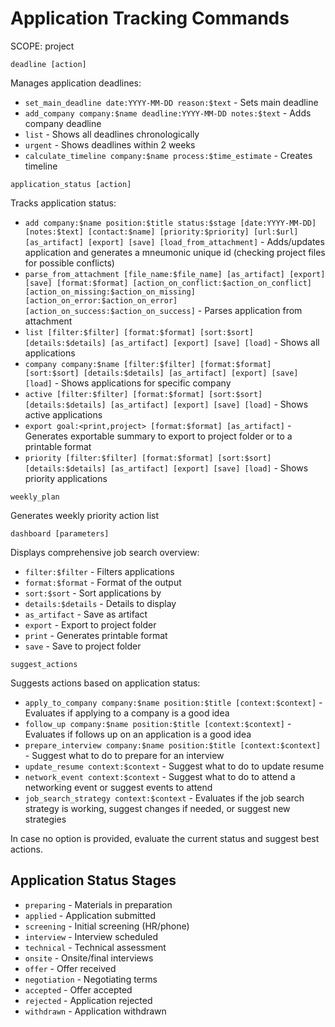 # Application Tracking Commands
SCOPE: project

```
deadline [action]
```
Manages application deadlines:
- `set_main_deadline date:YYYY-MM-DD reason:$text` - Sets main deadline
- `add_company company:$name deadline:YYYY-MM-DD notes:$text` - Adds company deadline
- `list` - Shows all deadlines chronologically
- `urgent` - Shows deadlines within 2 weeks
- `calculate_timeline company:$name process:$time_estimate` - Creates timeline

```
application_status [action]
```
Tracks application status:
- `add company:$name position:$title status:$stage [date:YYYY-MM-DD] [notes:$text] [contact:$name] [priority:$priority] [url:$url] [as_artifact] [export] [save] [load_from_attachment]` - Adds/updates application and generates a mneumonic unique id (checking project files for possible conflicts)
- `parse_from_attachment [file_name:$file_name] [as_artifact] [export] [save] [format:$format] [action_on_conflict:$action_on_conflict] [action_on_missing:$action_on_missing] [action_on_error:$action_on_error] [action_on_success:$action_on_success]` - Parses application from attachment
- `list [filter:$filter] [format:$format] [sort:$sort] [details:$details] [as_artifact] [export] [save] [load]` - Shows all applications
- `company company:$name [filter:$filter] [format:$format] [sort:$sort] [details:$details] [as_artifact] [export] [save] [load]` - Shows applications for specific company
- `active [filter:$filter] [format:$format] [sort:$sort] [details:$details] [as_artifact] [export] [save] [load]` - Shows active applications
- `export goal:<print,project> [format:$format] [as_artifact]` - Generates exportable summary to export to project folder or to a printable format
- `priority [filter:$filter] [format:$format] [sort:$sort] [details:$details] [as_artifact] [export] [save] [load]` - Shows priority applications

```
weekly_plan
```
Generates weekly priority action list

```
dashboard [parameters]
```
Displays comprehensive job search overview:
- `filter:$filter` - Filters applications
- `format:$format` - Format of the output
- `sort:$sort` - Sort applications by
- `details:$details` - Details to display
- `as_artifact` - Save as artifact
- `export` - Export to project folder
- `print` - Generates printable format
- `save` - Save to project folder

```
suggest_actions
```
Suggests actions based on application status:
- `apply_to_company company:$name position:$title [context:$context]` - Evaluates if applying to a company is a good idea
- `follow_up company:$name position:$title [context:$context]` - Evaluates if follows up on an application is a good idea
- `prepare_interview company:$name position:$title [context:$context]` - Suggest what to do to prepare for an interview
- `update_resume context:$context` - Suggest what to do to update resume
- `network_event context:$context` - Suggest what to do to attend a networking event or suggest events to attend
- `job_search_strategy context:$context` - Evaluates if the job search strategy is working, suggest changes if needed, or suggest new strategies

In case no option is provided, evaluate the current status and suggest best actions.

## Application Status Stages
- `preparing` - Materials in preparation
- `applied` - Application submitted
- `screening` - Initial screening (HR/phone)
- `interview` - Interview scheduled
- `technical` - Technical assessment
- `onsite` - Onsite/final interviews
- `offer` - Offer received
- `negotiation` - Negotiating terms
- `accepted` - Offer accepted
- `rejected` - Application rejected
- `withdrawn` - Application withdrawn
